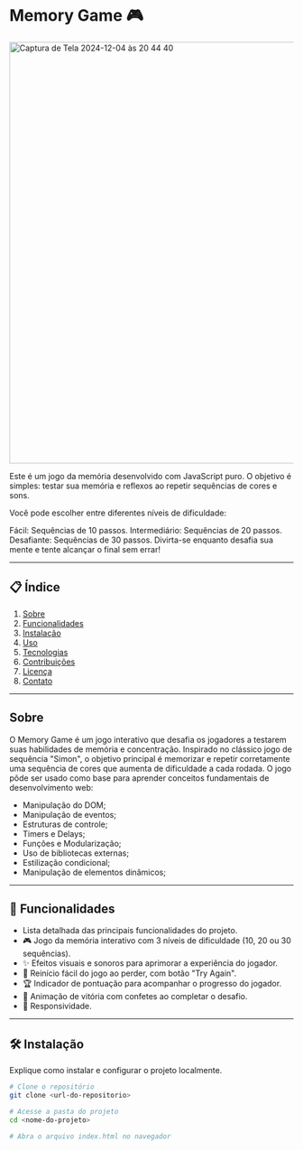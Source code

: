 # Memory Game 🎮

<img width="747" alt="Captura de Tela 2024-12-04 às 20 44 40" src="https://github.com/user-attachments/assets/d7ef7f39-fa88-476f-b55d-b8e3603f3079">

Este é um jogo da memória desenvolvido com JavaScript puro.
O objetivo é simples: testar sua memória e reflexos ao repetir sequências de cores e sons.

Você pode escolher entre diferentes níveis de dificuldade:

Fácil: Sequências de 10 passos.
Intermediário: Sequências de 20 passos.
Desafiante: Sequências de 30 passos.
Divirta-se enquanto desafia sua mente e tente alcançar o final sem errar!

---

## 📋 Índice
1. [Sobre](#sobre)
2. [Funcionalidades](#funcionalidades)
3. [Instalação](#instalação)
4. [Uso](#uso)
5. [Tecnologias](#tecnologias)
6. [Contribuições](#contribuições)
7. [Licença](#licença)
8. [Contato](#contato)

---

## Sobre
O Memory Game é um jogo interativo que desafia os jogadores a testarem suas habilidades de memória e concentração. Inspirado no clássico jogo de sequência "Simon", o objetivo principal é memorizar e repetir corretamente uma sequência de cores que aumenta de dificuldade a cada rodada.
O jogo pôde ser usado como base para aprender conceitos fundamentais de desenvolvimento web:
- Manipulação do DOM;
- Manipulação de eventos;
- Estruturas de controle;
- Timers e Delays;
- Funções e Modularização;
- Uso de bibliotecas externas;
- Estilização condicional;
- Manipulação de elementos dinâmicos;


---

## 🚀 Funcionalidades
- Lista detalhada das principais funcionalidades do projeto.
- 🎮 Jogo da memória interativo com 3 níveis de dificuldade (10, 20 ou 30 sequências).
- ✨ Efeitos visuais e sonoros para aprimorar a experiência do jogador.
- 🔄 Reinício fácil do jogo ao perder, com botão "Try Again".
- 🏆 Indicador de pontuação para acompanhar o progresso do jogador.
- 🎉 Animação de vitória com confetes ao completar o desafio.
- 📱 Responsividade.

---

## 🛠️ Instalação
Explique como instalar e configurar o projeto localmente.

```bash
# Clone o repositório
git clone <url-do-repositorio>

# Acesse a pasta do projeto
cd <nome-do-projeto>

# Abra o arquivo index.html no navegador
